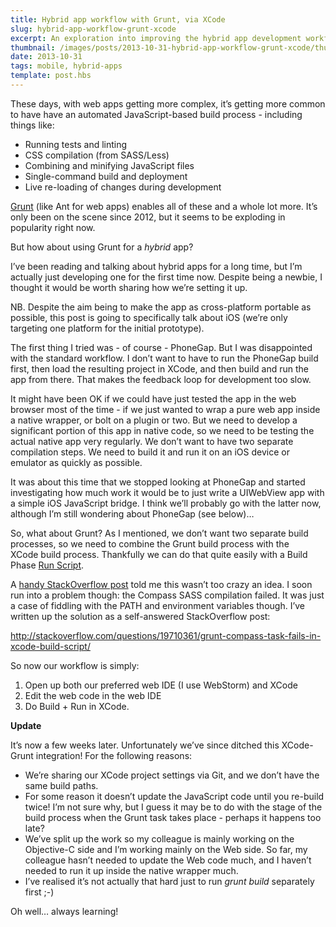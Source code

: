 ```yaml
---
title: Hybrid app workflow with Grunt, via XCode
slug: hybrid-app-workflow-grunt-xcode
excerpt: An exploration into improving the hybrid app development workflow.
thumbnail: /images/posts/2013-10-31-hybrid-app-workflow-grunt-xcode/thumb-xcode-grunt.jpg
date: 2013-10-31
tags: mobile, hybrid-apps
template: post.hbs
---
```


These days, with web apps getting more complex, it’s getting more
common to have have an automated JavaScript-based build process -
including things like:

-   Running tests and linting
-   CSS compilation (from SASS/Less)
-   Combining and minifying JavaScript files
-   Single-command build and deployment
-   Live re-loading of changes during development

[Grunt](http://gruntjs.com/) (like Ant for web apps) enables all of
these and a whole lot more. It’s only been on the scene since 2012, but
it seems to be exploding in popularity right now.

But how about using Grunt for a *hybrid* app?

I’ve been reading and talking about hybrid apps for a long time, but I’m
actually just developing one for the first time now. Despite being a
newbie, I thought it would be worth sharing how we’re setting it up.

NB. Despite the aim being to make the app as cross-platform portable as
possible, this post is going to specifically talk about iOS (we’re only
targeting one platform for the initial prototype).

The first thing I tried was - of course - PhoneGap. But I was
disappointed with the standard workflow. I don’t want to have to run the
PhoneGap build first, then load the resulting project in XCode, and then
build and run the app from there. That makes the feedback loop for
development too slow.

It might have been OK if we could have just tested the app in the web
browser most of the time - if we just wanted to wrap a pure web app
inside a native wrapper, or bolt on a plugin or two. But we need to
develop a significant portion of this app in native code, so we need to
be testing the actual native app very regularly. We don’t want to
have two separate compilation steps. We need to build it and run it on
an iOS device or emulator as quickly as possible.

It was about this time that we stopped looking at PhoneGap and started
investigating how much work it would be to just write a UIWebView app
with a simple iOS JavaScript bridge. I think we’ll probably go with the
latter now, although I’m still wondering about PhoneGap (see below)…

So, what about Grunt? As I mentioned, we don’t want two separate build
processes, so we need to combine the Grunt build
process with the XCode build process. Thankfully we can do
that quite easily with a Build Phase [Run
Script](https://developer.apple.com/library/ios/recipes/xcode_help-project_editor/Articles/AddingaRunScriptBuildPhase.html). 

A [handy StackOverflow
post](http://stackoverflow.com/questions/14315648/how-to-run-grunt-tasks-during-xcode-build-phase) told
me this wasn’t too crazy an idea. I soon run into a problem though: the
Compass SASS compilation failed. It was just a case of fiddling with the
PATH and environment variables though. I’ve written up the solution as a
self-answered StackOverflow post:

<http://stackoverflow.com/questions/19710361/grunt-compass-task-fails-in-xcode-build-script/>

So now our workflow is simply:

1.  Open up both our preferred web IDE (I use WebStorm) and
    XCode
2.  Edit the web code in the web IDE
3.  Do Build + Run in XCode.



**Update**

It’s now a few weeks later. Unfortunately we’ve since ditched this
XCode-Grunt integration! For the following reasons:

-   We’re sharing our XCode project settings via Git, and we don’t have
    the same build paths.
-   For some reason it doesn’t update the JavaScript code until you
    re-build twice! I’m not sure why, but I guess it may be to do with
    the stage of the build process when the Grunt task takes place -
    perhaps it happens too late?
-   We’ve split up the work so my colleague is mainly working on the
    Objective-C side and I’m working mainly on the Web side. So far, my
    colleague hasn’t needed to update the Web code much, and I haven’t
    needed to run it up inside the native wrapper much.
-   I’ve realised it’s not actually that hard just to run *grunt build*
    separately first ;-)

Oh well… always learning!



